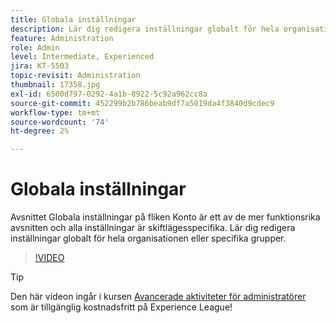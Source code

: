 ```yaml
---
title: Globala inställningar
description: Lär dig redigera inställningar globalt för hela organisationen eller specifika grupper
feature: Administration
role: Admin
level: Intermediate, Experienced
jira: KT-5503
topic-revisit: Administration
thumbnail: 17358.jpg
exl-id: 6500d797-0292-4a1b-8922-5c92a962cc8a
source-git-commit: 452299b2b786beab9df7a5019da4f3840d9cdec9
workflow-type: tm+mt
source-wordcount: '74'
ht-degree: 2%

---
```


# Globala inställningar

Avsnittet Globala inställningar på fliken Konto är ett av de mer funktionsrika avsnitten och alla inställningar är skiftlägesspecifika. Lär dig redigera inställningar globalt för hela organisationen eller specifika grupper.

>[!VIDEO](https://video.tv.adobe.com/v/3412507?quality=12&learn=on&hidetitle=true)

>[!TIP]
>
>Den här videon ingår i kursen [Avancerade aktiviteter för administratörer](https://experienceleague.adobe.com/?recommended=Sign-A-1-2020.1) som är tillgänglig kostnadsfritt på Experience League!
